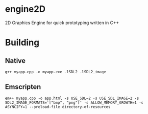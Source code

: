 # engine2D
2D Graphics Engine for quick prototyping written in C++

# Building
## Native
``` g++ myapp.cpp -o myapp.exe -lSDL2 -lSDL2_image ```
## Emscripten 
``` em++ myapp.cpp -o app.html -s USE_SDL=2 -s USE_SDL_IMAGE=2 -s SDL2_IMAGE_FORMATS='["bmp", "png"]' -s ALLOW_MEMORY_GROWTH=1 -s ASYNCIFY=1 --preload-file directory-of-resources ```
